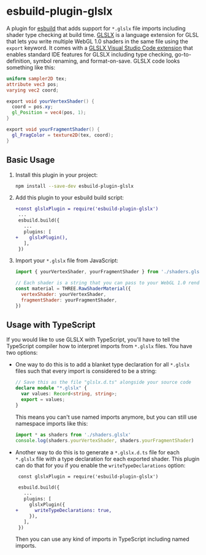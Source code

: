# esbuild-plugin-glslx

A plugin for [esbuild](https://github.com/evanw/esbuild) that adds support for `*.glslx` file imports including shader type checking at build time. [GLSLX](https://github.com/evanw/glslx) is a language extension for GLSL that lets you write multiple WebGL 1.0 shaders in the same file using the `export` keyword. It comes with a [GLSLX Visual Studio Code extension](https://marketplace.visualstudio.com/items?itemName=evanw.glslx-vscode) that enables standard IDE features for GLSLX including type checking, go-to-definition, symbol renaming, and format-on-save. GLSLX code looks something like this:

```glsl
uniform sampler2D tex;
attribute vec3 pos;
varying vec2 coord;

export void yourVertexShader() {
  coord = pos.xy;
  gl_Position = vec4(pos, 1);
}

export void yourFragmentShader() {
  gl_FragColor = texture2D(tex, coord);
}
```

## Basic Usage

1. Install this plugin in your project:

    ```sh
    npm install --save-dev esbuild-plugin-glslx
    ```

2. Add this plugin to your esbuild build script:

    ```diff
    +const glslxPlugin = require('esbuild-plugin-glslx')
     ...
     esbuild.build({
       ...
       plugins: [
    +    glslxPlugin(),
       ],
     })
    ```

3. Import your `*.glslx` file from JavaScript:

    ```js
    import { yourVertexShader, yourFragmentShader } from './shaders.glslx'

    // Each shader is a string that you can pass to your WebGL 1.0 rendering engine of choice
    const material = THREE.RawShaderMaterial({
      vertexShader: yourVertexShader,
      fragmentShader: yourFragmentShader,
    })
    ```

## Usage with TypeScript

If you would like to use GLSLX with TypeScript, you'll have to tell the TypeScript compiler how to interpret imports from `*.glslx` files. You have two options:

* One way to do this is to add a blanket type declaration for all `*.glslx` files such that every import is considered to be a string:

    ```ts
    // Save this as the file "glslx.d.ts" alongside your source code
    declare module "*.glslx" {
      var values: Record<string, string>;
      export = values;
    }
    ```

    This means you can't use named imports anymore, but you can still use namespace imports like this:

    ```js
    import * as shaders from './shaders.glslx'
    console.log(shaders.yourVertexShader, shaders.yourFragmentShader)
    ```

* Another way to do this is to generate a `*.glslx.d.ts` file for each `*.glslx` file with a type declaration for each exported shader. This plugin can do that for you if you enable the `writeTypeDeclarations` option:

    ```diff
     const glslxPlugin = require('esbuild-plugin-glslx')

     esbuild.build({
       ...
       plugins: [
         glslxPlugin({
    +      writeTypeDeclarations: true,
         }),
       ],
     })
    ```

    Then you can use any kind of imports in TypeScript including named imports.
